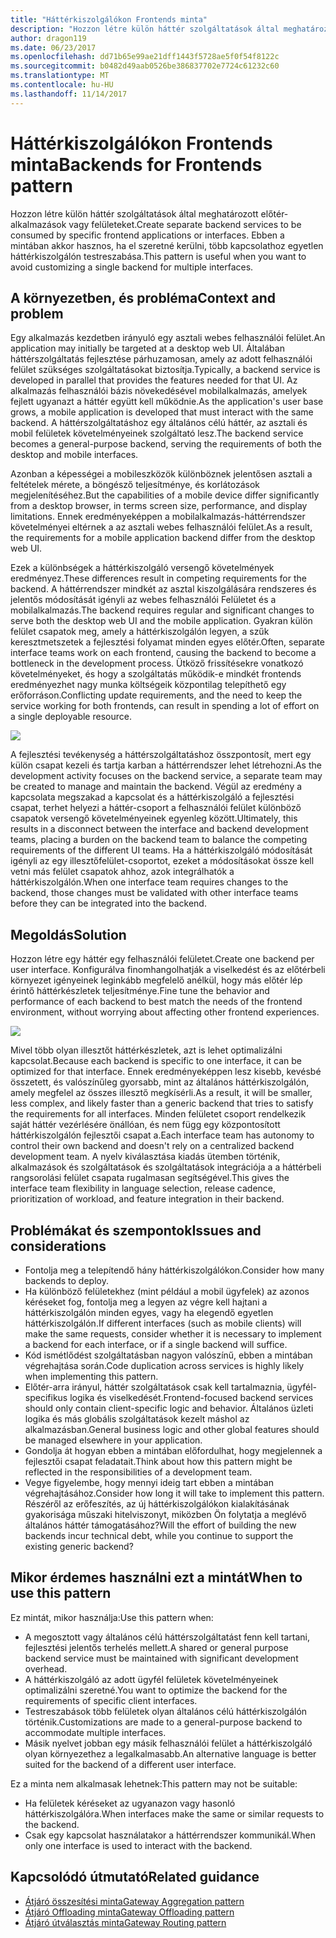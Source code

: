 ```yaml
---
title: "Háttérkiszolgálókon Frontends minta"
description: "Hozzon létre külön háttér szolgáltatások által meghatározott előtér-alkalmazások vagy felületeket."
author: dragon119
ms.date: 06/23/2017
ms.openlocfilehash: dd71b65e99ae21dff1443f5728ae5f0f54f8122c
ms.sourcegitcommit: b0482d49aab0526be386837702e7724c61232c60
ms.translationtype: MT
ms.contentlocale: hu-HU
ms.lasthandoff: 11/14/2017
---
```

# <a name="backends-for-frontends-pattern"></a><span data-ttu-id="eb648-103">Háttérkiszolgálókon Frontends minta</span><span class="sxs-lookup"><span data-stu-id="eb648-103">Backends for Frontends pattern</span></span>

<span data-ttu-id="eb648-104">Hozzon létre külön háttér szolgáltatások által meghatározott előtér-alkalmazások vagy felületeket.</span><span class="sxs-lookup"><span data-stu-id="eb648-104">Create separate backend services to be consumed by specific frontend applications or interfaces.</span></span> <span data-ttu-id="eb648-105">Ebben a mintában akkor hasznos, ha el szeretné kerülni, több kapcsolathoz egyetlen háttérkiszolgálón testreszabása.</span><span class="sxs-lookup"><span data-stu-id="eb648-105">This pattern is useful when you want to avoid customizing a single backend for multiple interfaces.</span></span>

## <a name="context-and-problem"></a><span data-ttu-id="eb648-106">A környezetben, és probléma</span><span class="sxs-lookup"><span data-stu-id="eb648-106">Context and problem</span></span>

<span data-ttu-id="eb648-107">Egy alkalmazás kezdetben irányuló egy asztali webes felhasználói felület.</span><span class="sxs-lookup"><span data-stu-id="eb648-107">An application may initially be targeted at a desktop web UI.</span></span> <span data-ttu-id="eb648-108">Általában háttérszolgáltatás fejlesztése párhuzamosan, amely az adott felhasználói felület szükséges szolgáltatásokat biztosítja.</span><span class="sxs-lookup"><span data-stu-id="eb648-108">Typically, a backend service is developed in parallel that provides the features needed for that UI.</span></span> <span data-ttu-id="eb648-109">Az alkalmazás felhasználói bázis növekedésével mobilalkalmazás, amelyek fejlett ugyanazt a háttér együtt kell működnie.</span><span class="sxs-lookup"><span data-stu-id="eb648-109">As the application's user base grows, a mobile application is developed that must interact with the same backend.</span></span> <span data-ttu-id="eb648-110">A háttérszolgáltatáshoz egy általános célú háttér, az asztali és mobil felületek követelményeinek szolgáltató lesz.</span><span class="sxs-lookup"><span data-stu-id="eb648-110">The backend service becomes a general-purpose backend, serving the requirements of both the desktop and mobile interfaces.</span></span>

<span data-ttu-id="eb648-111">Azonban a képességei a mobileszközök különböznek jelentősen asztali a feltételek mérete, a böngésző teljesítménye, és korlátozások megjelenítéséhez.</span><span class="sxs-lookup"><span data-stu-id="eb648-111">But the capabilities of a mobile device differ significantly from a desktop browser, in terms screen size, performance, and display limitations.</span></span> <span data-ttu-id="eb648-112">Ennek eredményeképpen a mobilalkalmazás-háttérrendszer követelményei eltérnek a az asztali webes felhasználói felület.</span><span class="sxs-lookup"><span data-stu-id="eb648-112">As a result, the requirements for a mobile application backend differ from the desktop web UI.</span></span> 

<span data-ttu-id="eb648-113">Ezek a különbségek a háttérkiszolgáló versengő követelmények eredményez.</span><span class="sxs-lookup"><span data-stu-id="eb648-113">These differences result in competing requirements for the backend.</span></span> <span data-ttu-id="eb648-114">A háttérrendszer mindkét az asztal kiszolgálására rendszeres és jelentős módosítását igényli az webes felhasználói Felületet és a mobilalkalmazás.</span><span class="sxs-lookup"><span data-stu-id="eb648-114">The backend requires regular and significant changes to serve both the desktop web UI and the mobile application.</span></span> <span data-ttu-id="eb648-115">Gyakran külön felület csapatok meg, amely a háttérkiszolgálón legyen, a szűk keresztmetszetek a fejlesztési folyamat minden egyes előtér.</span><span class="sxs-lookup"><span data-stu-id="eb648-115">Often, separate interface teams work on each frontend, causing the backend to become a bottleneck in the development process.</span></span> <span data-ttu-id="eb648-116">Ütköző frissítésekre vonatkozó követelményeket, és hogy a szolgáltatás működik-e mindkét frontends eredményezhet nagy munka költségeik központilag telepíthető egy erőforráson.</span><span class="sxs-lookup"><span data-stu-id="eb648-116">Conflicting update requirements, and the need to keep the service working for both frontends, can result in spending a lot of effort on a single deployable resource.</span></span>

![](./_images/backend-for-frontend.png) 

<span data-ttu-id="eb648-117">A fejlesztési tevékenység a háttérszolgáltatáshoz összpontosít, mert egy külön csapat kezeli és tartja karban a háttérrendszer lehet létrehozni.</span><span class="sxs-lookup"><span data-stu-id="eb648-117">As the development activity focuses on the backend service, a separate team may be created to manage and maintain the backend.</span></span> <span data-ttu-id="eb648-118">Végül az eredmény a kapcsolata megszakad a kapcsolat és a háttérkiszolgáló a fejlesztési csapat, terhet helyezi a háttér-csoport a felhasználói felület különböző csapatok versengő követelményeinek egyenleg között.</span><span class="sxs-lookup"><span data-stu-id="eb648-118">Ultimately, this results in a disconnect between the interface and backend development teams, placing a burden on the backend team to balance the competing requirements of the different UI teams.</span></span> <span data-ttu-id="eb648-119">Ha a háttérkiszolgáló módosítását igényli az egy illesztőfelület-csoportot, ezeket a módosításokat össze kell vetni más felület csapatok ahhoz, azok integrálhatók a háttérkiszolgálón.</span><span class="sxs-lookup"><span data-stu-id="eb648-119">When one interface team requires changes to the backend, those changes must be validated with other interface teams before they can be integrated into the backend.</span></span> 

## <a name="solution"></a><span data-ttu-id="eb648-120">Megoldás</span><span class="sxs-lookup"><span data-stu-id="eb648-120">Solution</span></span>

<span data-ttu-id="eb648-121">Hozzon létre egy háttér egy felhasználói felületet.</span><span class="sxs-lookup"><span data-stu-id="eb648-121">Create one backend per user interface.</span></span> <span data-ttu-id="eb648-122">Konfigurálva finomhangolhatják a viselkedést és az előtérbeli környezet igényeinek leginkább megfelelő anélkül, hogy más előtér lép érintő háttérkészletek teljesítménye.</span><span class="sxs-lookup"><span data-stu-id="eb648-122">Fine tune the behavior and performance of each backend to best match the needs of the frontend environment, without worrying about affecting other frontend experiences.</span></span>

![](./_images/backend-for-frontend-example.png) 

<span data-ttu-id="eb648-123">Mivel több olyan illesztőt háttérkészletek, azt is lehet optimalizálni kapcsolat.</span><span class="sxs-lookup"><span data-stu-id="eb648-123">Because each backend is specific to one interface, it can be optimized for that interface.</span></span> <span data-ttu-id="eb648-124">Ennek eredményeképpen lesz kisebb, kevésbé összetett, és valószínűleg gyorsabb, mint az általános háttérkiszolgálón, amely megfelel az összes illesztő megkísérli.</span><span class="sxs-lookup"><span data-stu-id="eb648-124">As a result, it will be smaller, less complex, and likely faster than a generic backend that tries to satisfy the requirements for all interfaces.</span></span> <span data-ttu-id="eb648-125">Minden felületet csoport rendelkezik saját háttér vezérlésére önállóan, és nem függ egy központosított háttérkiszolgálón fejlesztői csapat a.</span><span class="sxs-lookup"><span data-stu-id="eb648-125">Each interface team has autonomy to control their own backend and doesn't rely on a centralized backend development team.</span></span> <span data-ttu-id="eb648-126">A nyelv kiválasztása kiadás ütemben történik, alkalmazások és szolgáltatások és szolgáltatások integrációja a a háttérbeli rangsorolási felület csapata rugalmasan segítségével.</span><span class="sxs-lookup"><span data-stu-id="eb648-126">This gives the interface team flexibility in language selection, release cadence, prioritization of workload, and feature integration in their backend.</span></span>

## <a name="issues-and-considerations"></a><span data-ttu-id="eb648-127">Problémákat és szempontok</span><span class="sxs-lookup"><span data-stu-id="eb648-127">Issues and considerations</span></span>

- <span data-ttu-id="eb648-128">Fontolja meg a telepítendő hány háttérkiszolgálókon.</span><span class="sxs-lookup"><span data-stu-id="eb648-128">Consider how many backends to deploy.</span></span>
- <span data-ttu-id="eb648-129">Ha különböző felületekhez (mint például a mobil ügyfelek) az azonos kéréseket fog, fontolja meg a legyen az végre kell hajtani a háttérkiszolgálón minden egyes, vagy ha elegendő egyetlen háttérkiszolgálón.</span><span class="sxs-lookup"><span data-stu-id="eb648-129">If different interfaces (such as mobile clients) will make the same requests, consider whether it is necessary to implement a backend for each interface, or if a single backend will suffice.</span></span>
- <span data-ttu-id="eb648-130">Kód ismétlődést szolgáltatásban nagyon valószínű, ebben a mintában végrehajtása során.</span><span class="sxs-lookup"><span data-stu-id="eb648-130">Code duplication across services is highly likely when implementing this pattern.</span></span>
- <span data-ttu-id="eb648-131">Előtér-arra irányul, háttér szolgáltatások csak kell tartalmaznia, ügyfél-specifikus logika és viselkedését.</span><span class="sxs-lookup"><span data-stu-id="eb648-131">Frontend-focused backend services should only contain client-specific logic and behavior.</span></span> <span data-ttu-id="eb648-132">Általános üzleti logika és más globális szolgáltatások kezelt máshol az alkalmazásban.</span><span class="sxs-lookup"><span data-stu-id="eb648-132">General business logic and other global features should be managed elsewhere in your application.</span></span>
- <span data-ttu-id="eb648-133">Gondolja át hogyan ebben a mintában előfordulhat, hogy megjelennek a fejlesztői csapat feladatait.</span><span class="sxs-lookup"><span data-stu-id="eb648-133">Think about how this pattern might be reflected in the responsibilities of a development team.</span></span>
- <span data-ttu-id="eb648-134">Vegye figyelembe, hogy mennyi ideig tart ebben a mintában végrehajtásához.</span><span class="sxs-lookup"><span data-stu-id="eb648-134">Consider how long it will take to implement this pattern.</span></span> <span data-ttu-id="eb648-135">Részéről az erőfeszítés, az új háttérkiszolgálókon kialakításának gyakorisága műszaki hitelviszonyt, miközben Ön folytatja a meglévő általános háttér támogatásához?</span><span class="sxs-lookup"><span data-stu-id="eb648-135">Will the effort of building the new backends incur technical debt, while you continue to support the existing generic backend?</span></span>

## <a name="when-to-use-this-pattern"></a><span data-ttu-id="eb648-136">Mikor érdemes használni ezt a mintát</span><span class="sxs-lookup"><span data-stu-id="eb648-136">When to use this pattern</span></span>

<span data-ttu-id="eb648-137">Ez mintát, mikor használja:</span><span class="sxs-lookup"><span data-stu-id="eb648-137">Use this pattern when:</span></span>

- <span data-ttu-id="eb648-138">A megosztott vagy általános célú háttérszolgáltatást fenn kell tartani, fejlesztési jelentős terhelés mellett.</span><span class="sxs-lookup"><span data-stu-id="eb648-138">A shared or general purpose backend service must be maintained with significant development overhead.</span></span>
- <span data-ttu-id="eb648-139">A háttérkiszolgáló az adott ügyfél felületek követelményeinek optimalizálni szeretné.</span><span class="sxs-lookup"><span data-stu-id="eb648-139">You want to optimize the backend for the requirements of specific client interfaces.</span></span>
- <span data-ttu-id="eb648-140">Testreszabások több felületek olyan általános célú háttérkiszolgálón történik.</span><span class="sxs-lookup"><span data-stu-id="eb648-140">Customizations are made to a general-purpose backend to accommodate multiple interfaces.</span></span>
- <span data-ttu-id="eb648-141">Másik nyelvet jobban egy másik felhasználói felület a háttérkiszolgáló olyan környezethez a legalkalmasabb.</span><span class="sxs-lookup"><span data-stu-id="eb648-141">An alternative language is better suited for the backend of a different user interface.</span></span>

<span data-ttu-id="eb648-142">Ez a minta nem alkalmasak lehetnek:</span><span class="sxs-lookup"><span data-stu-id="eb648-142">This pattern may not be suitable:</span></span>

- <span data-ttu-id="eb648-143">Ha felületek kéréseket az ugyanazon vagy hasonló háttérkiszolgálóra.</span><span class="sxs-lookup"><span data-stu-id="eb648-143">When interfaces make the same or similar requests to the backend.</span></span>
- <span data-ttu-id="eb648-144">Csak egy kapcsolat használatakor a háttérrendszer kommunikál.</span><span class="sxs-lookup"><span data-stu-id="eb648-144">When only one interface is used to interact with the backend.</span></span>

## <a name="related-guidance"></a><span data-ttu-id="eb648-145">Kapcsolódó útmutató</span><span class="sxs-lookup"><span data-stu-id="eb648-145">Related guidance</span></span>

- [<span data-ttu-id="eb648-146">Átjáró összesítési minta</span><span class="sxs-lookup"><span data-stu-id="eb648-146">Gateway Aggregation pattern</span></span>](./gateway-aggregation.md)
- [<span data-ttu-id="eb648-147">Átjáró Offloading minta</span><span class="sxs-lookup"><span data-stu-id="eb648-147">Gateway Offloading pattern</span></span>](./gateway-offloading.md)
- [<span data-ttu-id="eb648-148">Átjáró útválasztás minta</span><span class="sxs-lookup"><span data-stu-id="eb648-148">Gateway Routing pattern</span></span>](./gateway-routing.md)


